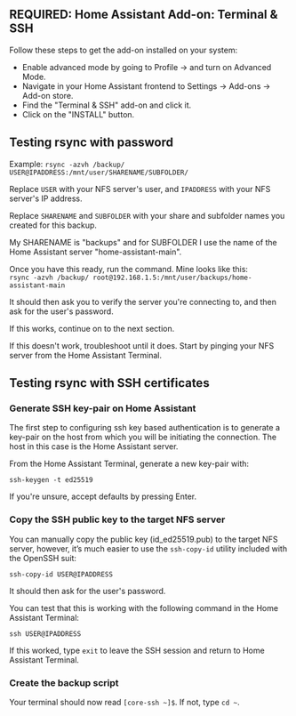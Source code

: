 ## REQUIRED: Home Assistant Add-on: Terminal & SSH
Follow these steps to get the add-on installed on your system:  
- Enable advanced mode by going to Profile -> and turn on Advanced Mode.  
- Navigate in your Home Assistant frontend to Settings -> Add-ons -> Add-on store.  
- Find the "Terminal & SSH" add-on and click it.  
- Click on the "INSTALL" button.
## Testing rsync with password
Example: ```rsync -azvh /backup/ USER@IPADDRESS:/mnt/user/SHARENAME/SUBFOLDER/```  

Replace ```USER``` with your NFS server's user, and ```IPADDRESS``` with your NFS server's IP address.  

Replace ```SHARENAME``` and ```SUBFOLDER``` with your share and subfolder names you created for this backup.  

My SHARENAME is "backups" and for SUBFOLDER I use the name of the Home Assistant server "home-assistant-main".  

Once you have this ready, run the command. Mine looks like this:  
```rsync -azvh /backup/ root@192.168.1.5:/mnt/user/backups/home-assistant-main```  

It should then ask you to verify the server you're connecting to, and then ask for the user's password.  

If this works, continue on to the next section.  

If this doesn't work, troubleshoot until it does. Start by pinging your NFS server from the Home Assistant Terminal.  
## Testing rsync with SSH certificates
### Generate SSH key-pair on Home Assistant
The first step to configuring ssh key based authentication is to generate a key-pair on the host from which you will be initiating the connection. The host in this case is the Home Assistant server.  

From the Home Assistant Terminal, generate a new key-pair with:  

```ssh-keygen -t ed25519```  

If you're unsure, accept defaults by pressing Enter.  

### Copy the SSH public key to the target NFS server
You can manually copy the public key (id_ed25519.pub) to the target NFS server, however, it’s much easier to use the ```ssh-copy-id``` utility included with the OpenSSH suit:  

```ssh-copy-id USER@IPADDRESS```  

It should then ask for the user's password.  

You can test that this is working with the following command in the Home Assistant Terminal:  

```ssh USER@IPADDRESS```  

If this worked, type ```exit``` to leave the SSH session and return to Home Assistant Terminal.  

### Create the backup script
Your terminal should now read ```[core-ssh ~]$```. If not, type ```cd ~```.  
